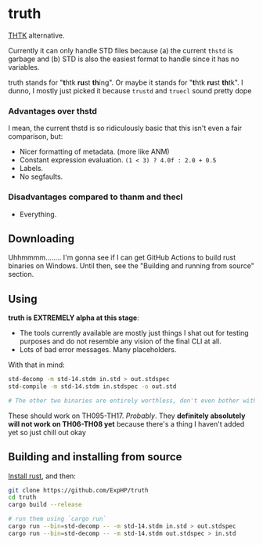 # truth

[THTK](https://github.com/thpatch/thtk/) alternative.

Currently it can only handle STD files because (a) the current `thstd` is garbage and (b) STD is also the easiest format to handle since it has no variables.

truth stands for "**t**htk **ru**st **th**ing".  Or maybe it stands for "**t**htk **ru**st **th**tk". I dunno, I mostly just picked it because `trustd` and `truecl` sound pretty dope

### Advantages over thstd

I mean, the current thstd is so ridiculously basic that this isn't even a fair comparison, but:

* Nicer formatting of metadata. (more like ANM)
* Constant expression evaluation.  `(1 < 3) ? 4.0f : 2.0 + 0.5`
* Labels.
* No segfaults.

### Disadvantages compared to thanm and thecl

* Everything.

## Downloading

Uhhmmmm........ I'm gonna see if I can get GitHub Actions to build rust binaries on Windows.  Until then, see the "Building and running from source" section.

## Using

**truth is EXTREMELY alpha at this stage**:

* The tools currently available are mostly just things I shat out for testing purposes and do not resemble any vision of the final CLI at all.
* Lots of bad error messages.  Many placeholders.

With that in mind:

```sh
std-decomp -m std-14.stdm in.std > out.stdspec
std-compile -m std-14.stdm in.stdspec -o out.std

# The other two binaries are entirely worthless, don't even bother with them.
```

These should work on TH095-TH17.  *Probably*.  They **definitely absolutely will not work on TH06-TH08 yet** because there's a thing I haven't added yet so just chill out okay

## Building and installing from source

[Install rust](https://rustup.rs/), and then:

```sh
git clone https://github.com/ExpHP/truth
cd truth
cargo build --release

# run them using `cargo run`	
cargo run --bin=std-decomp -- -m std-14.stdm in.std > out.stdspec	
cargo run --bin=std-decomp -- -m std-14.stdm out.stdspec > in.std
```

